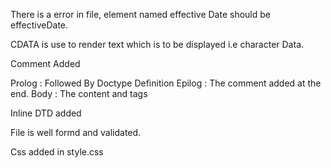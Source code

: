 There is a error in file, element named effective Date should be effectiveDate.

CDATA is use to render text which is to be displayed i.e character Data.

Comment Added

Prolog : Followed By Doctype Definition 
Epilog : The comment added at the end. 
Body : The content and tags

Inline DTD added

File is well formd and validated.

Css added in style.css